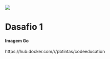 <img src="https://fullcycle.com.br/wp-content/themes/fullcycle-blog/application/img/logo-fullcycle.png"></img>

<h1>Dasafio 1</h1>
<h4>Imagem Go</h4>
https://hub.docker.com/r/pbtintas/codeeducation

